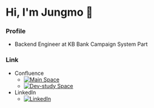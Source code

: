 # Hi, I'm Jungmo 👋

### Profile
- Backend Engineer at KB Bank Campaign System Part

### Link
- Confluence
  - [![Main Space](https://img.shields.io/badge/Confluence%20Space%20Main-View-blue?logo=confluence)](https://jungmob1024.atlassian.net/wiki/spaces/~jungmobae/overview)
  - [![Dev-study Space](https://img.shields.io/badge/Confluence%20Space%20Dev--study-View-blue?logo=confluence)](https://jungmob1024.atlassian.net/wiki/spaces/devstudy/overview)
- LinkedIn
  - [![LinkedIn](https://img.shields.io/badge/LinkedIn-jungmob1024-0A66C2?logo=linkedin&logoColor=white)](https://www.linkedin.com/in/jungmob1024/)  
